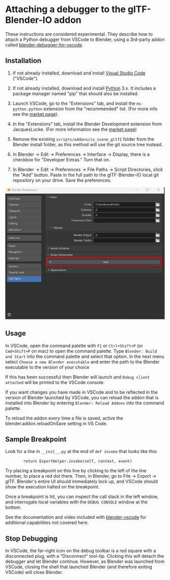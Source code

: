 # Attaching a debugger to the glTF-Blender-IO addon

These instructions are considered experimental.  They describe how to attach a Python debugger from VSCode to Blender, using a 3rd-party addon called [blender-debugger-for-vscode](https://github.com/AlansCodeLog/blender-debugger-for-vscode).

## Installation

1. If not already installed, download and install [Visual Studio Code](https://code.visualstudio.com/) ("VSCode").

2. If not already installed, download and install [Python](https://www.python.org/downloads/) 3.x.  It includes a package manager named "pip" that should also be installed.

3. Launch VSCode, go to the "Extensions" tab, and install the `ms-python.python` extension from the "recommended" list.  (For more info see the [market page](https://marketplace.visualstudio.com/items?itemName=ms-python.python)).

4. In the "Extensions" tab, install the Blender Development extension from JacquesLucke. (For more information see the [market page](https://marketplace.visualstudio.com/items?itemName=JacquesLucke.blender-development))

5. Remove the existing `scripts/addons/io_scene_gltf2` folder from the Blender install folder, as this method will use the git source tree instead.

6. In Blender -> Edit -> Preferences -> Interface -> Display, there is a checkbox for "Developer Extras."  Turn that on.

7. In Blender -> Edit -> Preferences -> File Paths -> Script Directories, click the "Add" button. Paste in the full path to the glTF-Blender-IO local git repository on your drive.  Save the preferences.

![Debug settings screenshot](misc/Debug_settings.png)


## Usage

In VSCode, open the command palette with `F1` or `Ctrl+Shift+P` (or `Cmd+Shift+P` on mac) to open the command palette. Type `Blender: Build and Start` into the command palette and select that option. In the next menu select `Choose a new Blender executable` and enter the path to the Blender executable to the version of your choice

If this has been successful then Blender will launch and `Debug client attached` will be printed to the VSCode console.

If you want changes you have made in VSCode and to be reflected in the version of Blender launched by VSCode, you can reload the addon that is installed into Blender by entering `Blender: Reload Addons` into the command palette.

To reload the addon every time a file is saved, active the blender.addon.reloadOnSave setting in VS Code.

## Sample Breakpoint

Look for a line in `__init__.py` at the end of `def invoke` that looks like this:

```
        return ExportHelper.invoke(self, context, event)
```

Try placing a breakpoint on this line by clicking to the left of the line number, to place a red dot there.  Then, in Blender, go to File -> Export -> glTF.  Blender's entire UI should immediately lock up, and VSCode should show the execution halted on the breakpoint.

Once a breakpoint is hit, you can inspect the call stack in the left window, and interrogate local variables with the `DEBUG CONSOLE` window at the bottom.

See the documentation and video included with [blender-vscode](https://github.com/JacquesLucke/blender_vscode) for additional capabilities not covered here.


## Stop Debugging

In VSCode, the far-right icon on the debug toolbar is a red square with a disconnected plug, with a "Disconnect" tool-tip.  Clicking this will detach the debugger and let Blender continue. However, as Blender was launched from VSCode, closing the shell that launched Blender (and therefore exiting VSCode) will close Blender.
